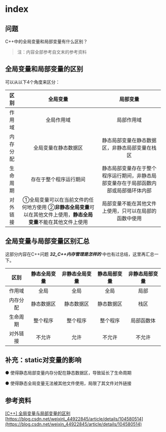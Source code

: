 # index

## 问题

C++中的全局变量和局部变量有什么区别？

> 注：内容全部参考自文末的参考资料

## 全局变量和局部变量的区别

可以从以下4个角度来区分：

| 区别 | 全局变量 | 局部变量 |
| :---: | :---: | :---: |
| 作用域 | 全局作用域 | 局部作用域 |
| 内存分配 | 全局变量在静态数据区 | 静态局部变量在静态数据区，非静态局部变量在栈区 |
| 生命周期 | 存在于整个程序运行期间 | 静态局部变量存在于整个程序运行期间，非静态局部变量存在于局部函数内部或局部循环体内部 |
| 对外链接 | ①全局变量可以在当前文件的任何地方使用 ②**非静态全局变量**可以在其他文件上使用，**静态全局变量**不能在其他文件上使用 | 局部变量不能在其他文件上使用，只可以在局部的函数中使用 |

## 全局变量与局部变量区别汇总

这部分内容在C++问题 _**32\_C++内存管理是怎样的**_ 中也有过总结，这里再汇总一下。

| 区别 | 静态全局变量 | 非静态全局变量 | 静态局部变量 | 非静态局部变量 |
| :---: | :---: | :---: | :---: | :---: |
| 作用域 | 全局 | 全局 | 全局 | 局部 |
| 内存分配 | 静态数据区 | 静态数据区 | 静态数据区 | 栈区 |
| 生命周期 | 整个程序 | 整个程序 | 整个程序 | 局部函数体 |
| 对外链接 | 不允许 | 允许 | 不允许 | 不允许 |

## 补充：static对变量的影响

● 使得静态局部变量内存分配在静态数据区，导致延长了生命周期

● 使得静态全局变量无法被其他文件使用，局限了其文件对外链接

## 参考资料

[\[C++\] 全局变量与局部变量的区别](https://blog.csdn.net/weixin_44922845/article/details/104580514) [https://blog.csdn.net/weixin\_44922845/article/details/104580514](https://blog.csdn.net/weixin_44922845/article/details/104580514)

